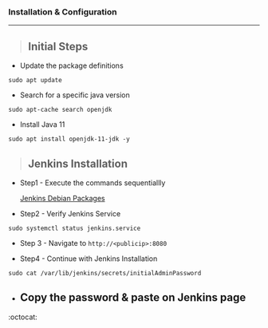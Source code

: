 ### Installation & Configuration
--------------------------------

> Initial Steps
> -------------

- Update the package definitions
```
sudo apt update
```

- Search for a specific java version 
```
sudo apt-cache search openjdk
```

- Install Java 11
```
sudo apt install openjdk-11-jdk -y
```

> Jenkins Installation
>----------------------

* Step1 - Execute the commands sequentiallly

  [Jenkins Debian Packages](https://pkg.jenkins.io/debian-stable/)
  
* Step2 - Verify Jenkins Service
```
sudo systemctl status jenkins.service
```

* Step 3 - Navigate to `http://<publicip>:8080`

* Step4 - Continue with Jenkins Installation
```
sudo cat /var/lib/jenkins/secrets/initialAdminPassword
```
* Copy the password & paste on Jenkins page
  -  

:octocat:

















